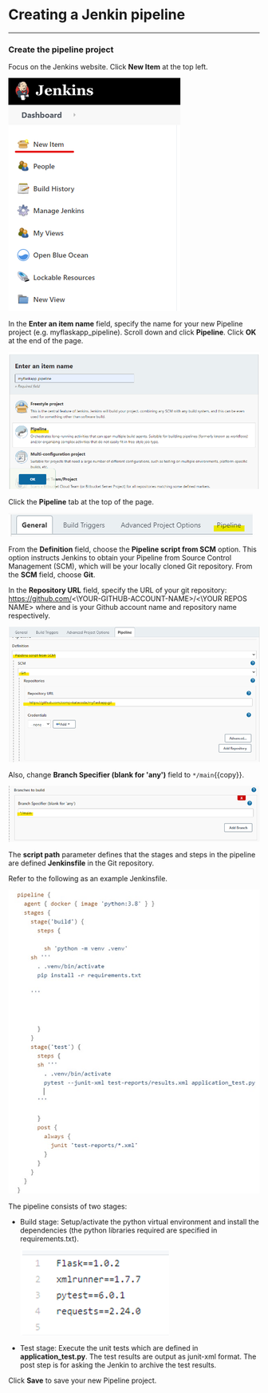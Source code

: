 # Creating a Jenkin pipeline

----------------------------------

### Create the pipeline project

Focus on the Jenkins website. Click **New Item** at the top left.

![Picture16](./assets/Picture16.png)

In the **Enter an item name** field, specify the name for your new Pipeline project (e.g. myflaskapp_pipeline). Scroll down and click **Pipeline**. Click **OK** at the end of the page.

![Picture17](./assets/Picture17.png)

Click the **Pipeline** tab at the top of the page. 

![Picture18](./assets/Picture18.png)

From the **Definition** field, choose the **Pipeline script from SCM** option. This option instructs Jenkins to obtain your Pipeline from Source Control Management (SCM), which will be your locally cloned Git repository. From the **SCM** field, choose **Git**.

In the **Repository URL** field, specify the URL of your git repository:
https://github.com/<\YOUR-GITHUB-ACCOUNT-NAME\>/<\YOUR REPOS NAME\> 
where <YOUR-GITHUB-ACCOUNT-NAME> and <YOUR REPOS NAME> is your Github account name and repository name respectively. 
  
![Picture19](./assets/Picture19.png)
  
Also, change **Branch Specifier (blank for 'any')** field to `*/main`{{copy}}.

![Picture20](./assets/Picture20.png)

The **script path** parameter defines that the stages and steps in the pipeline are defined **Jenkinsfile** in the Git repository.

Refer to the following as an example Jenkinsfile.

![Picture21](./assets/Picture21.png)
  
The pipeline consists of two stages:
- Build stage: Setup/activate the python virtual environment and install the dependencies (the python libraries required are specified in requirements.txt).
  
  ![Picture22](./assets/Picture22.png)

- Test stage: Execute the unit tests which are defined in **application_test.py**. The test results are output as junit-xml format. The post step is for asking the Jenkin to archive the test results.

Click **Save** to save your new Pipeline project.

<br/>

